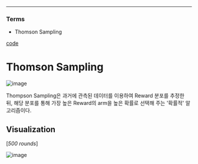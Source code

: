 ****
### Terms
- Thomson Sampling

[code](https://github.com/EricChoii/ai-boot-camp/blob/main/ai/machine-learning/reinforcement-learning/codes/thompson_sampling.ipynb)

# Thomson Sampling
![image](https://user-images.githubusercontent.com/39285147/179477484-65b2f951-c6c6-4abc-b620-e9bf21209876.png)

Thompson Sampling은 과거에 관측된 데이터를 이용하여 Reward 분포를 추정한 뒤, 해당 분포를 통해 가장 높은 Reward의 arm을 높은 확률로 선택해 주는 '확률적' 알고리즘이다.

## Visualization
[*500 rounds*]

![image](https://user-images.githubusercontent.com/39285147/179482891-8a7fb16e-9b64-491a-aae1-1233162e249e.png)

